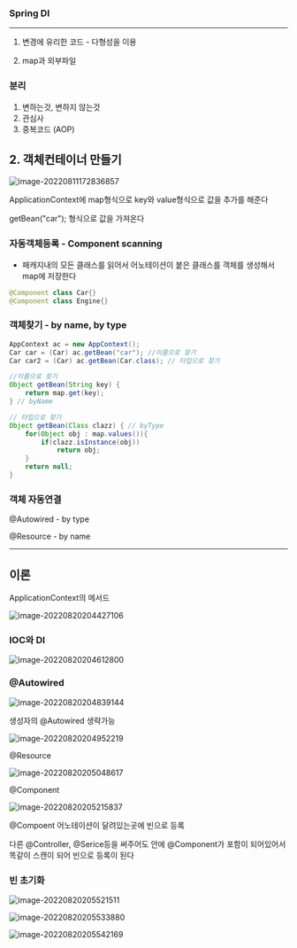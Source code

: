### Spring DI

---

1. 변경에 유리한 코드 - 다형성을 이용

2. map과 외부파일 



### 분리

1. 변하는것, 변하지 않는것 
2. 관심사
3. 중복코드 (AOP)



## 2. 객체컨테이너 만들기

![image-20220811172836857](image/SpringDI/image-20220811172836857.png)

ApplicationContext에 map형식으로 key와 value형식으로 값을 추가를 해준다

getBean("car"); 형식으로 값을 가져온다



### 자동객체등록 - Component scanning

- 패캐지내의 모든 클래스를 읽어서 어노테이션이 붙은 클래스를 객체를 생성해서  map에 저장한다

~~~java
@Component class Car{}
@Component class Engine{}
~~~



### 객체찾기 - by name, by type

~~~java
AppContext ac = new AppContext();
Car car = (Car) ac.getBean("car"); //이름으로 찾기
Car car2 = (Car) ac.getBean(Car.class); // 타입으로 찾기

//이름으로 찾기
Object getBean(String key) {
    return map.get(key);
} // byName

// 타입으로 찾기
Object getBean(Class clazz) { // byType
    for(Object obj : map.values()){
        if(clazz.isInstance(obj))
            return obj;
    }
    return null;
}
~~~



### 객체 자동연결

@Autowired - by type

@Resource - by name

---

## 이론

ApplicationContext의 메서드

![image-20220820204427106](image/SpringDI/image-20220820204427106.png)

### IOC와 DI

![image-20220820204612800](image/SpringDI/image-20220820204612800.png)

### @Autowired

![image-20220820204839144](image/SpringDI/image-20220820204839144.png)

생성자의 @Autowired 생략가능 

![image-20220820204952219](image/SpringDI/image-20220820204952219.png)

@Resource

![image-20220820205048617](image/SpringDI/image-20220820205048617.png)

@Component

![image-20220820205215837](image/SpringDI/image-20220820205215837.png)

@Compoent 어노테이션이 달려있는곳에 빈으로 등록 

다른 @Controller, @Serice등을 써주어도 안에 @Component가 포함이 되어있어서 똑같이 스캔이 되어 빈으로 등록이 된다

### 빈 초기화

![image-20220820205521511](image/SpringDI/image-20220820205521511.png)

![image-20220820205533880](image/SpringDI/image-20220820205533880.png)

![image-20220820205542169](image/SpringDI/image-20220820205542169.png)
